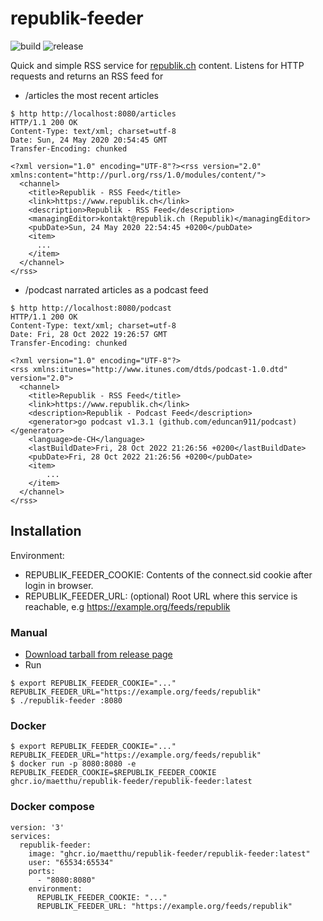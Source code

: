 # republik-feeder

![build](https://github.com/maetthu/republik-feeder/workflows/build/badge.svg) 
![release](https://github.com/maetthu/republik-feeder/workflows/release/badge.svg)

Quick and simple RSS service for [republik.ch](https://www.republik.ch) content. Listens for HTTP requests and returns an RSS feed for

* /articles the most recent articles

```
$ http http://localhost:8080/articles
HTTP/1.1 200 OK
Content-Type: text/xml; charset=utf-8
Date: Sun, 24 May 2020 20:54:45 GMT
Transfer-Encoding: chunked

<?xml version="1.0" encoding="UTF-8"?><rss version="2.0" xmlns:content="http://purl.org/rss/1.0/modules/content/">
  <channel>
    <title>Republik - RSS Feed</title>
    <link>https://www.republik.ch</link>
    <description>Republik - RSS Feed</description>
    <managingEditor>kontakt@republik.ch (Republik)</managingEditor>
    <pubDate>Sun, 24 May 2020 22:54:45 +0200</pubDate>
    <item>
      ...
    </item>
  </channel>
</rss>
```
* /podcast narrated articles as a podcast feed
```
$ http http://localhost:8080/podcast
HTTP/1.1 200 OK
Content-Type: text/xml; charset=utf-8
Date: Fri, 28 Oct 2022 19:26:57 GMT
Transfer-Encoding: chunked

<?xml version="1.0" encoding="UTF-8"?>
<rss xmlns:itunes="http://www.itunes.com/dtds/podcast-1.0.dtd" version="2.0">
  <channel>
    <title>Republik - RSS Feed</title>
    <link>https://www.republik.ch</link>
    <description>Republik - Podcast Feed</description>
    <generator>go podcast v1.3.1 (github.com/eduncan911/podcast)</generator>
    <language>de-CH</language>
    <lastBuildDate>Fri, 28 Oct 2022 21:26:56 +0200</lastBuildDate>
    <pubDate>Fri, 28 Oct 2022 21:26:56 +0200</pubDate>
    <item>
        ...
    </item>
  </channel>
</rss>
```

## Installation

Environment:

* REPUBLIK_FEEDER_COOKIE: Contents of the connect.sid cookie after login in browser.
* REPUBLIK_FEEDER_URL: (optional) Root URL where this service is reachable, e.g https://example.org/feeds/republik  

### Manual

* [Download tarball from release page](https://github.com/maetthu/republik-feeder/releases)
* Run

``` 
$ export REPUBLIK_FEEDER_COOKIE="..." REPUBLIK_FEEDER_URL="https://example.org/feeds/republik"
$ ./republik-feeder :8080
```

### Docker

```
$ export REPUBLIK_FEEDER_COOKIE="..." REPUBLIK_FEEDER_URL="https://example.org/feeds/republik"
$ docker run -p 8080:8080 -e REPUBLIK_FEEDER_COOKIE=$REPUBLIK_FEEDER_COOKIE ghcr.io/maetthu/republik-feeder/republik-feeder:latest
```

### Docker compose

```
version: '3'
services:
  republik-feeder:
    image: "ghcr.io/maetthu/republik-feeder/republik-feeder:latest"
    user: "65534:65534"
    ports:
      - "8080:8080"
    environment:
      REPUBLIK_FEEDER_COOKIE: "..."
      REPUBLIK_FEEDER_URL: "https://example.org/feeds/republik"
```

